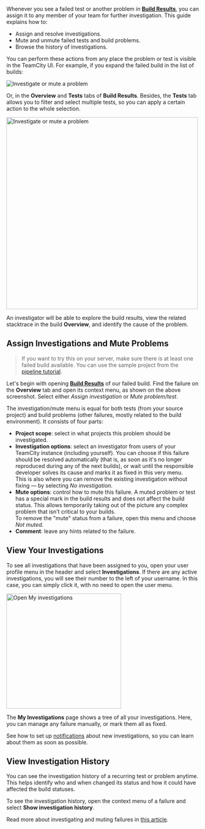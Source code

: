 [//]: # (title: Solve Build Problems)
[//]: # (auxiliary-id: Solve Build Problems)

Whenever you see a failed test or another problem in __[Build Results](view-build-results.md)__, you can assign it to any member of your team for further investigation. This guide explains how to:
* Assign and resolve investigations.
* Mute and unmute failed tests and build problems.
* Browse the history of investigations.

You can perform these actions from any place the problem or test is visible in the TeamCity UI. For example, if you expand the failed build in the list of builds:

<img src="problemactions.png" alt="Investigate or mute a problem"/>

Or, in the __Overview__ and __Tests__ tabs of __Build Results__. Besides, the __Tests__ tab allows you to filter and select multiple tests, so you can apply a certain action to the whole selection.

<img src="groupactions.png" width="500" alt="Investigate or mute a problem"/>

An investigator will be able to explore the build results, view the related stacktrace in the build __Overview__, and identify the cause of the problem.

## Assign Investigations and Mute Problems

>If you want to try this on your server, make sure there is at least one failed build available. You can use the sample project from the [pipeline tutorial](create-pipeline.md#Import+Sample+Project).

Let's begin with opening __[Build Results](view-build-results.md)__ of our failed build. Find the failure on the __Overview__ tab and open its context menu, as shown on the above screenshot. Select either _Assign investigation_ or _Mute problem/test_.

The investigation/mute menu is equal for both tests (from your source project) and build problems (other failures, mostly related to the build environment). It consists of four parts:
* __Project scope__: select in what projects this problem should be investigated.
* __Investigation options__: select an investigator from users of your TeamCity instance (including yourself). You can choose if this failure should be resolved automatically (that is, as soon as it's no longer reproduced during any of the next builds), or wait until the responsible developer solves its cause and marks it as fixed in this very menu.  
  This is also where you can remove the existing investigation without fixing — by selecting _No investigation_.
* __Mute options__: control how to mute this failure. A muted problem or test has a special mark in the build results and does not affect the build status. This allows temporarily taking out of the picture any complex problem that isn't critical to your builds.  
  To remove the "mute" status from a failure, open this menu and choose _Not muted_.
* __Comment__: leave any hints related to the failure.

## View Your Investigations

To see all investigations that have been assigned to you, open your user profile menu in the header and select __Investigations__. If there are any active investigations, you will see their number to the left of your username. In this case, you can simply click it, with no need to open the user menu.

<img src="accessmyinvestigations.png" alt="Open My investigations" width="300"/>

The __My Investigations__ page shows a tree of all your investigations. Here, you can manage any failure manually, or mark them all as fixed.

See how to set up [notifications](set-up-notifications.md) about new investigations, so you can learn about them as soon as possible.

## View Investigation History

You can see the investigation history of a recurring test or problem anytime. This helps identify who and when changed its status and how it could have affected the build statuses.

To see the investigation history, open the context menu of a failure and select __Show investigation history__.

Read more about investigating and muting failures in [this article](investigating-and-muting-build-failures.md).